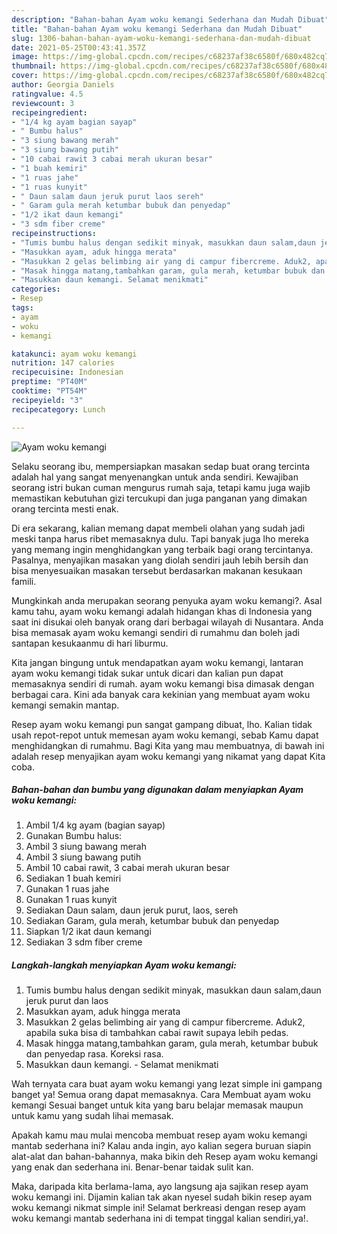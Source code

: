 ```yaml
---
description: "Bahan-bahan Ayam woku kemangi Sederhana dan Mudah Dibuat"
title: "Bahan-bahan Ayam woku kemangi Sederhana dan Mudah Dibuat"
slug: 1306-bahan-bahan-ayam-woku-kemangi-sederhana-dan-mudah-dibuat
date: 2021-05-25T00:43:41.357Z
image: https://img-global.cpcdn.com/recipes/c68237af38c6580f/680x482cq70/ayam-woku-kemangi-foto-resep-utama.jpg
thumbnail: https://img-global.cpcdn.com/recipes/c68237af38c6580f/680x482cq70/ayam-woku-kemangi-foto-resep-utama.jpg
cover: https://img-global.cpcdn.com/recipes/c68237af38c6580f/680x482cq70/ayam-woku-kemangi-foto-resep-utama.jpg
author: Georgia Daniels
ratingvalue: 4.5
reviewcount: 3
recipeingredient:
- "1/4 kg ayam bagian sayap"
- " Bumbu halus"
- "3 siung bawang merah"
- "3 siung bawang putih"
- "10 cabai rawit 3 cabai merah ukuran besar"
- "1 buah kemiri"
- "1 ruas jahe"
- "1 ruas kunyit"
- " Daun salam daun jeruk purut laos sereh"
- " Garam gula merah ketumbar bubuk dan penyedap"
- "1/2 ikat daun kemangi"
- "3 sdm fiber creme"
recipeinstructions:
- "Tumis bumbu halus dengan sedikit minyak, masukkan daun salam,daun jeruk purut dan laos"
- "Masukkan ayam, aduk hingga merata"
- "Masukkan 2 gelas belimbing air yang di campur fibercreme. Aduk2, apabila suka bisa di tambahkan cabai rawit supaya lebih pedas."
- "Masak hingga matang,tambahkan garam, gula merah, ketumbar bubuk dan penyedap rasa. Koreksi rasa."
- "Masukkan daun kemangi. Selamat menikmati"
categories:
- Resep
tags:
- ayam
- woku
- kemangi

katakunci: ayam woku kemangi 
nutrition: 147 calories
recipecuisine: Indonesian
preptime: "PT40M"
cooktime: "PT54M"
recipeyield: "3"
recipecategory: Lunch

---
```



![Ayam woku kemangi](https://img-global.cpcdn.com/recipes/c68237af38c6580f/680x482cq70/ayam-woku-kemangi-foto-resep-utama.jpg)

Selaku seorang ibu, mempersiapkan masakan sedap buat orang tercinta adalah hal yang sangat menyenangkan untuk anda sendiri. Kewajiban seorang istri bukan cuman mengurus rumah saja, tetapi kamu juga wajib memastikan kebutuhan gizi tercukupi dan juga panganan yang dimakan orang tercinta mesti enak.

Di era  sekarang, kalian memang dapat membeli olahan yang sudah jadi meski tanpa harus ribet memasaknya dulu. Tapi banyak juga lho mereka yang memang ingin menghidangkan yang terbaik bagi orang tercintanya. Pasalnya, menyajikan masakan yang diolah sendiri jauh lebih bersih dan bisa menyesuaikan masakan tersebut berdasarkan makanan kesukaan famili. 



Mungkinkah anda merupakan seorang penyuka ayam woku kemangi?. Asal kamu tahu, ayam woku kemangi adalah hidangan khas di Indonesia yang saat ini disukai oleh banyak orang dari berbagai wilayah di Nusantara. Anda bisa memasak ayam woku kemangi sendiri di rumahmu dan boleh jadi santapan kesukaanmu di hari liburmu.

Kita jangan bingung untuk mendapatkan ayam woku kemangi, lantaran ayam woku kemangi tidak sukar untuk dicari dan kalian pun dapat memasaknya sendiri di rumah. ayam woku kemangi bisa dimasak dengan berbagai cara. Kini ada banyak cara kekinian yang membuat ayam woku kemangi semakin mantap.

Resep ayam woku kemangi pun sangat gampang dibuat, lho. Kalian tidak usah repot-repot untuk memesan ayam woku kemangi, sebab Kamu dapat menghidangkan di rumahmu. Bagi Kita yang mau membuatnya, di bawah ini adalah resep menyajikan ayam woku kemangi yang nikamat yang dapat Kita coba.

<!--inarticleads1-->

##### Bahan-bahan dan bumbu yang digunakan dalam menyiapkan Ayam woku kemangi:

1. Ambil 1/4 kg ayam (bagian sayap)
1. Gunakan  Bumbu halus:
1. Ambil 3 siung bawang merah
1. Ambil 3 siung bawang putih
1. Ambil 10 cabai rawit, 3 cabai merah ukuran besar
1. Sediakan 1 buah kemiri
1. Gunakan 1 ruas jahe
1. Gunakan 1 ruas kunyit
1. Sediakan  Daun salam, daun jeruk purut, laos, sereh
1. Sediakan  Garam, gula merah, ketumbar bubuk dan penyedap
1. Siapkan 1/2 ikat daun kemangi
1. Sediakan 3 sdm fiber creme




<!--inarticleads2-->

##### Langkah-langkah menyiapkan Ayam woku kemangi:

1. Tumis bumbu halus dengan sedikit minyak, masukkan daun salam,daun jeruk purut dan laos
1. Masukkan ayam, aduk hingga merata
1. Masukkan 2 gelas belimbing air yang di campur fibercreme. Aduk2, apabila suka bisa di tambahkan cabai rawit supaya lebih pedas.
1. Masak hingga matang,tambahkan garam, gula merah, ketumbar bubuk dan penyedap rasa. Koreksi rasa.
1. Masukkan daun kemangi. - Selamat menikmati




Wah ternyata cara buat ayam woku kemangi yang lezat simple ini gampang banget ya! Semua orang dapat memasaknya. Cara Membuat ayam woku kemangi Sesuai banget untuk kita yang baru belajar memasak maupun untuk kamu yang sudah lihai memasak.

Apakah kamu mau mulai mencoba membuat resep ayam woku kemangi mantab sederhana ini? Kalau anda ingin, ayo kalian segera buruan siapin alat-alat dan bahan-bahannya, maka bikin deh Resep ayam woku kemangi yang enak dan sederhana ini. Benar-benar taidak sulit kan. 

Maka, daripada kita berlama-lama, ayo langsung aja sajikan resep ayam woku kemangi ini. Dijamin kalian tak akan nyesel sudah bikin resep ayam woku kemangi nikmat simple ini! Selamat berkreasi dengan resep ayam woku kemangi mantab sederhana ini di tempat tinggal kalian sendiri,ya!.

